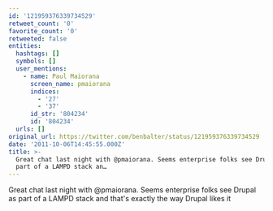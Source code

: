 ```yaml
---
id: '121959376339734529'
retweet_count: '0'
favorite_count: '0'
retweeted: false
entities:
  hashtags: []
  symbols: []
  user_mentions:
    - name: Paul Maiorana
      screen_name: pmaiorana
      indices:
        - '27'
        - '37'
      id_str: '804234'
      id: '804234'
  urls: []
original_url: https://twitter.com/benbalter/status/121959376339734529
date: '2011-10-06T14:45:55.000Z'
title: >-
  Great chat last night with @pmaiorana. Seems enterprise folks see Drupal as
  part of a LAMPD stack an…
---
```


Great chat last night with @pmaiorana. Seems enterprise folks see Drupal as part of a LAMPD stack and that's exactly the way Drupal likes it